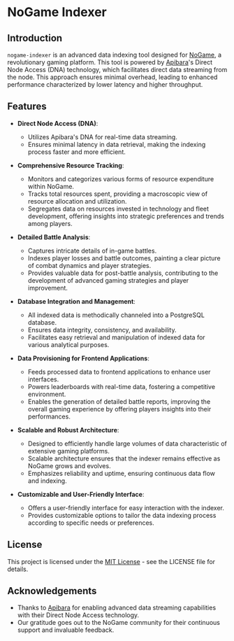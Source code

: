 # NoGame Indexer

## Introduction

`nogame-indexer` is an advanced data indexing tool designed for [NoGame](https://github.com/ametel01/nogame-starknet), a revolutionary gaming platform. This tool is powered by [Apibara](https://www.apibara.com/)'s Direct Node Access (DNA) technology, which facilitates direct data streaming from the node. This approach ensures minimal overhead, leading to enhanced performance characterized by lower latency and higher throughput.

## Features

- **Direct Node Access (DNA)**:
  - Utilizes Apibara's DNA for real-time data streaming.
  - Ensures minimal latency in data retrieval, making the indexing process faster and more efficient.

- **Comprehensive Resource Tracking**:
  - Monitors and categorizes various forms of resource expenditure within NoGame.
  - Tracks total resources spent, providing a macroscopic view of resource allocation and utilization.
  - Segregates data on resources invested in technology and fleet development, offering insights into strategic preferences and trends among players.

- **Detailed Battle Analysis**:
  - Captures intricate details of in-game battles.
  - Indexes player losses and battle outcomes, painting a clear picture of combat dynamics and player strategies.
  - Provides valuable data for post-battle analysis, contributing to the development of advanced gaming strategies and player improvement.

- **Database Integration and Management**:
  - All indexed data is methodically channeled into a PostgreSQL database.
  - Ensures data integrity, consistency, and availability.
  - Facilitates easy retrieval and manipulation of indexed data for various analytical purposes.

- **Data Provisioning for Frontend Applications**:
  - Feeds processed data to frontend applications to enhance user interfaces.
  - Powers leaderboards with real-time data, fostering a competitive environment.
  - Enables the generation of detailed battle reports, improving the overall gaming experience by offering players insights into their performances.

- **Scalable and Robust Architecture**:
  - Designed to efficiently handle large volumes of data characteristic of extensive gaming platforms.
  - Scalable architecture ensures that the indexer remains effective as NoGame grows and evolves.
  - Emphasizes reliability and uptime, ensuring continuous data flow and indexing.

- **Customizable and User-Friendly Interface**:
  - Offers a user-friendly interface for easy interaction with the indexer.
  - Provides customizable options to tailor the data indexing process according to specific needs or preferences.

## License

This project is licensed under the [MIT License](./LICENCE.md) - see the LICENSE file for details.

## Acknowledgements

- Thanks to [Apibara](https://www.apibara.com/) for enabling advanced data streaming capabilities with their Direct Node Access technology.
- Our gratitude goes out to the NoGame community for their continuous support and invaluable feedback.
